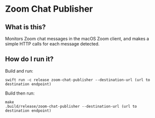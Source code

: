 # Zoom Chat Publisher

## What is this?

Monitors Zoom chat messages in the macOS Zoom client, and makes a simple HTTP
calls for each message detected.

## How do I run it?

Build and run:
```shell
swift run -c release zoom-chat-publisher --destination-url (url to destination endpoint)
```

Build then run:
```shell
make
.build/release/zoom-chat-publisher --destination-url (url to destination endpoint)
```

